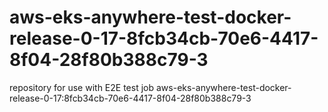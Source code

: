 # aws-eks-anywhere-test-docker-release-0-17-8fcb34cb-70e6-4417-8f04-28f80b388c79-3
repository for use with E2E test job aws-eks-anywhere-test-docker-release-0-17:8fcb34cb-70e6-4417-8f04-28f80b388c79-3
